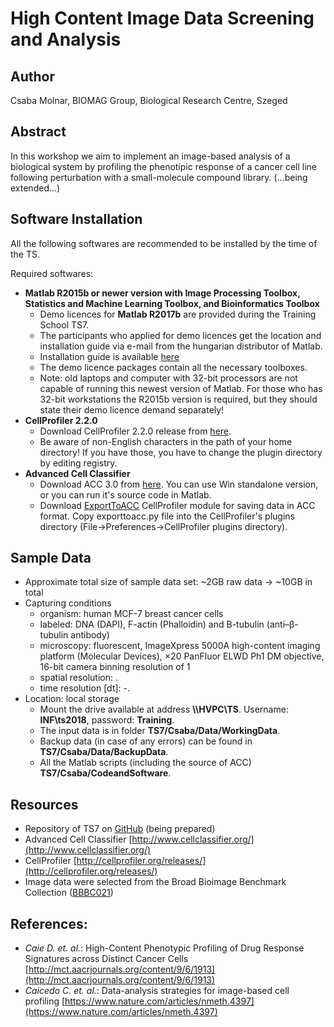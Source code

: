 # High Content Image Data Screening and Analysis

## Author

Csaba Molnar, BIOMAG Group, Biological Research Centre, Szeged

## Abstract

In this workshop we aim to implement an image-based analysis of a biological system by profiling the phenotipic response of a cancer cell line following perturbation with a small-molecule compound library.
(...being extended...)

<!---_(Please describe 1.biological motivation, 2.what is to be measured and 3.the goal of analysis.)_--->

## Software Installation

All the following softwares are recommended to be installed by the time of the TS.

Required softwares:

- __Matlab R2015b or newer version with Image
Processing Toolbox, Statistics and Machine Learning Toolbox, and Bioinformatics Toolbox__
    - Demo licences for __Matlab R2017b__ are provided during the Training School TS7.
    - The participants who applied for demo licences get the location and installation guide via e-mail from the hungarian distributor of Matlab.
    - Installation guide is available [here](https://www.mathworks.com/help/install/ug/install-mathworks-software.html)
    - The demo licence packages contain all the necessary toolboxes.
    - Note: old laptops and computer with 32-bit processors are not capable of running this newest version of Matlab. For those who has 32-bit workstations the R2015b version is required, but they should state their demo licence demand separately!
    <!--- - __Python 2.7 (no newer!)__ with libraries *****MISSING
  - Download Python 2.7 installer from [here](https://www.python.org/download/releases/2.7/)
  - Instruction for installation can be found [here](https://www.youtube.com/watch?v=gD4eulxGNok)--->
- __CellProfiler 2.2.0__
  - Download CellProfiler 2.2.0 release from [here](http://cellprofiler.org/previous_releases/).
  - Be aware of non-English characters in the path of your home directory! If you have those, you have to change the plugin directory by editing registry.
- __Advanced Cell Classifier__
  - Download ACC 3.0 from [here](http://www.cellclassifier.org/download/). You can use Win standalone version, or you can run it's source code in Matlab.
  - Download [ExportToACC](http://eucaiorg.ipage.com/ACC/wp-content/uploads/2016/07/ExportToACCmodule.zip) CellProfiler module for saving data in ACC format. Copy exporttoacc.py file into the CellProfiler's plugins directory (File->Preferences->CellProfiler plugins directory).

## Sample Data

- Approximate total size of sample data set: ~2GB raw data -> ~10GB in total
- Capturing conditions
   - organism: human MCF-7 breast cancer cells
   - labeled: DNA (DAPI), F-actin (Phalloidin) and B-tubulin (anti–β-tubulin antibody)
   - microscopy: fluorescent, ImageXpress 5000A high-content imaging platform (Molecular Devices), ×20 PanFluor ELWD Ph1 DM objective, 16-bit camera binning resolution of 1
   - spatial resolution: .
   - time resolution [dt]: -.
- Location: local storage
    * Mount the drive available at address __\\\HVPC\TS__. Username: __INF\ts2018__, password: __Training__.
    * The input data is in folder __TS7/Csaba/Data/WorkingData__.
    * Backup data (in case of any errors) can be found in __TS7/Csaba/Data/BackupData__.
    * All the Matlab scripts (including the source of ACC) __TS7/Csaba/CodeandSoftware__.

## Resources

- Repository of TS7 on [GitHub](https://github.com/miura/NEUBIAS_AnalystSchool2018) (being prepared)
- Advanced Cell Classifier [http://www.cellclassifier.org/](http://www.cellclassifier.org/)
- CellProfiler [http://cellprofiler.org/releases/](http://cellprofiler.org/releases/)
- Image data were selected from the Broad Bioimage Benchmark Collection ([BBBC021](https://data.broadinstitute.org/bbbc/BBBC021/))


## References:

- _Caie D. et. al._: High-Content Phenotypic Profiling of Drug Response Signatures across Distinct Cancer Cells [http://mct.aacrjournals.org/content/9/6/1913](http://mct.aacrjournals.org/content/9/6/1913)
- _Caicedo C. et. al._: Data-analysis strategies for image-based cell profiling [https://www.nature.com/articles/nmeth.4397](https://www.nature.com/articles/nmeth.4397)
